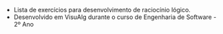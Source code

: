  - Lista de exercícios para desenvolvimento de raciocínio lógico.
 - Desenvolvido em VisuAlg durante o curso de Engenharia de Software - 2º Ano